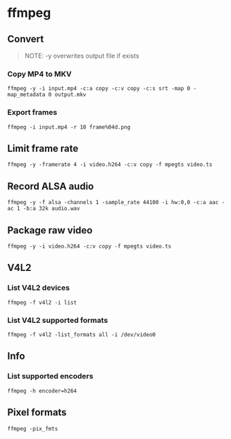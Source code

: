 # ffmpeg

## Convert
> NOTE: -y overwrites output file if exists

### Copy MP4 to MKV

`ffmpeg -y -i input.mp4 -c:a copy -c:v copy -c:s srt -map 0 -map_metadata 0 output.mkv`

### Export frames

`ffmpeg -i input.mp4 -r 10 frame%04d.png`

## Limit frame rate

`ffmpeg -y -framerate 4 -i video.h264 -c:v copy -f mpegts video.ts`

## Record ALSA audio

`ffmpeg -y -f alsa -channels 1 -sample_rate 44100 -i hw:0,0 -c:a aac -ac 1 -b:a 32k audio.wav`

## Package raw video

`ffmpeg -y -i video.h264 -c:v copy -f mpegts video.ts`

## V4L2

### List V4L2 devices

`ffmpeg -f v4l2 -i list`

### List V4L2 supported formats

`ffmpeg -f v4l2 -list_formats all -i /dev/video0`

## Info

### List supported encoders

`ffmpeg -h encoder=h264`

## Pixel formats

`ffmpeg -pix_fmts`
